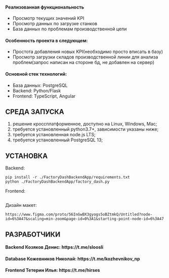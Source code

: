 <h4>Реализованная функциональность</h4>
<ul>
    <li>Просмотр текущих значений KPI</li>
    <li>Просмотр данных по загрузке станков</li>
    <li>База данных по проблемам производственной цепи</li>
</ul> 
<h4>Особенность проекта в следующем:</h4>
<ul>
 <li>Простота добавления новых KPI(необходимо просто вписать в базу)</li>
 <li>Просмотр загрузки складов производственной линии для анализа проблем(запрос написан на стороне бд, не добавлен на сервер)</li>
 </ul>
<h4>Основной стек технологий:</h4>
<ul>
    	<li>База данных: PostgreSQL</li>
	<li>Backend: Python/Flask</li>
	<li>Frontend: TypeScript, Angular</li>
  
</ul>



СРЕДА ЗАПУСКА
------------
1) решение кроссплатформенное, доступно на Linux, Windows, Mac;
2) требуется установленный python3.7+, зависимости указаны ниже;
3) требуется установленная node.js LTS;
4) требуется установленный PostgreSQL 13;


УСТАНОВКА
------------
Backend:
~~~
pip install -r ./FactoryDashBackendApp/requirements.txt
python ./FactoryDashBackendApp/factory_dash.py
~~~

Frontend: 
~~~

~~~

Дизайн макет:
~~~
https://www.figma.com/proto/56InGwBX3gyogs5oBZtmkQ/Untitled?node-id=6%3A47&scaling=min-zoom&page-id=0%3A1&starting-point-node-id=6%3A47
~~~


РАЗРАБОТЧИКИ
------------
<h4>Backend Козяков Денис: https://t.me/sloosli</h4>
<h4>Database Кожевников Николай: https://t.me/kozhevnikov_np</h4>
<h4>Frontend Тетерин Илья: https://t.me/hirses</h4>


